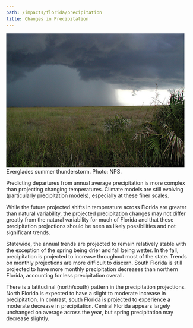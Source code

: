 ```yaml
---
path: /impacts/florida/precipitation
title: Changes in Precipitation
---
```


<content-header icon="precipitation_change" title="Changes in Precipitation"></content-header>

<div class="float-right thumbnail-large">
<img src="9257940598_f11bb2f03b_z.jpg" alt="Everglades summer thunderstorm" />
<figcaption>Everglades summer thunderstorm.  Photo: NPS.</figcaption>
<!-- https://www.flickr.com/photos/evergladesnps/9257940598/ -->
</div>

Predicting departures from annual average precipitation is more complex than projecting changing temperatures. Climate models are still evolving (particularly precipitation models), especially at these finer scales.

While the future projected shifts in temperature across Florida are greater than natural variability, the projected precipitation changes may not differ greatly from the natural variability for much of Florida and that these precipitation projections should be seen as likely possibilities and not significant trends.

Statewide, the annual trends are projected to remain relatively stable with the exception of the spring being drier and fall being wetter. In the fall, precipitation is projected to increase throughout most of the state. Trends on monthly projections are more difficult to discern. South Florida is still projected to have more monthly precipitation decreases than northern Florida, accounting for less precipitation overall.

There is a latitudinal (north/south) pattern in the precipitation projections. North Florida is expected to have a slight to moderate increase in precipitation. In contrast, south Florida is projected to experience a moderate decrease in precipitation. Central Florida appears largely unchanged on average across the year, but spring precipitation may decrease slightly.
